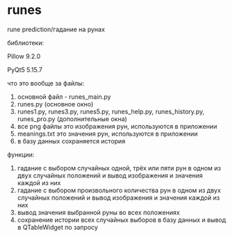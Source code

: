 # runes
rune prediction/гадание на рунах


библиотеки:

Pillow 9.2.0

PyQt5 5.15.7

что это вообще за файлы:
1. основной файл - runes_main.py
2. runes.py (основное окно)
3. runes1.py, runes3.py, runes5.py, runes_help.py, runes_history.py, runes_pro.py (дополнительные окна)
4. все png файлы это изображения рун, используются в приложении
5. meanings.txt это значения рун, используются в приложении
6. в базу данных сохраняется история

функции:
1. гадание с выбором случайных одной, трёх или пяти рун в одном из двух случайных положений и вывод изображения и значения каждой из них
2. гадание с выбором произвольного количества рун в одном из двух случайных положений и вывод изображения и значения каждой из них
3. вывод значения выбранной руны во всех положениях
4. сохранение истории всех случайных выборов в базу данных и вывод в QTableWidget по запросу

